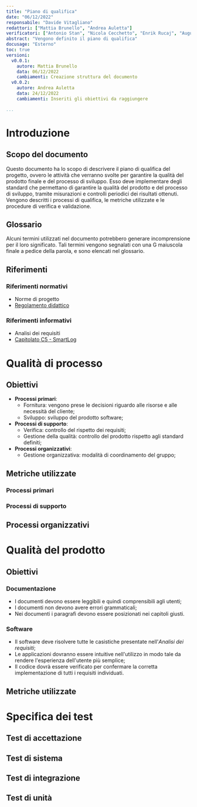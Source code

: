 ```yaml
---
title: "Piano di qualifica"
date: "06/12/2022"
responsabile: "Davide Vitagliano"
redattori: ["Mattia Brunello", "Andrea Auletta"]
verificatori: ["Antonio Stan", "Nicola Cecchetto", "Enrik Rucaj", "Augusto Zanellato"]
abstract: "Vengono definito il piano di qualifica"
docusage: "Esterno"
toc: true
versioni:
  v0.0.1:
    autore: Mattia Brunello
    data: 06/12/2022
    cambiamenti: Creazione struttura del documento
  v0.0.2:
    autore: Andrea Auletta
    data: 24/12/2022
    cambiamenti: Inseriti gli obiettivi da raggiungere

...
```


# Introduzione

## Scopo del documento

Questo documento ha lo scopo di descrivere il piano di qualifica del progetto, ovvero le attività che verranno svolte per garantire la qualità del prodotto finale e del processo di sviluppo. Esso deve implementare degli standard che permettano di garantire la qualità del prodotto e del processo di sviluppo, tramite misurazioni e controlli periodici dei risultati ottenuti.
Vengono descritti i processi di qualifica, le metriche utilizzate e le procedure di verifica e validazione.

## Glossario

Alcuni termini utilizzati nel documento potrebbero generare incomprensione per il loro significato. Tali termini vengono segnalati con una G maiuscola finale a pedice della parola, e sono elencati nel glossario.

## Riferimenti

### Riferimenti normativi

* Norme di progetto
* [Regolamento didattico](https://www.math.unipd.it/~tullio/IS-1/2021/Dispense/PD2.pdf)
   <!-- [https://www.math.unipd.it/~tullio/IS-1/2021/Dispense/PD2.pdf](https://www.math.unipd.it/~tullio/IS-1/2021/Dispense/PD2.pdf) -->

### Riferimenti informativi

* Analisi dei requisiti
* [Capitolato C5 - SmartLog](https://www.math.unipd.it/~tullio/IS-1/2022/Progetto/C5.pdf)

# Qualità di processo

## Obiettivi

* **Processi primari**:
  * Fornitura: vengono prese le decisioni riguardo alle risorse e alle necessità del cliente;
  * Sviluppo: sviluppo del prodotto software;
* **Processi di supporto**:
  * Verifica: controllo del rispetto dei requisiti;
  * Gestione della qualità: controllo del prodotto rispetto agli standard definiti;
* **Processi organizzativi**:
  * Gestione organizzativa: modalità di coordinamento del gruppo;

## Metriche utilizzate

### Processi primari

### Processi di supporto

## Processi organizzativi

# Qualità del prodotto

## Obiettivi

### Documentazione

* I documenti devono essere leggibili e quindi comprensibili agli utenti;
* I documenti non devono avere errori grammaticali;
* Nei documenti i paragrafi devono essere posizionati nei capitoli giusti.

### Software

* Il software deve risolvere tutte le casistiche presentate nell'*Analisi dei requisiti*;
* Le applicazioni dovranno essere intuitive nell'utilizzo in modo tale da rendere l'esperienza dell'utente più semplice;
* Il codice dovrà essere verificato per confermare la corretta implementazione di tutti i requisiti individuati.

## Metriche utilizzate

# Specifica dei test

## Test di accettazione

## Test di sistema

## Test di integrazione

## Test di unità
